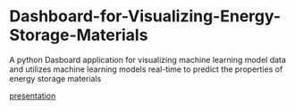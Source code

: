 # Dashboard-for-Visualizing-Energy-Storage-Materials
A python Dasboard application for visualizing machine learning model data and utilizes machine learning models real-time to predict the properties of energy storage materials

[presentation](https://github.com/axis274643/Dashboard-for-Visualizing-Energy-Storage-Materials/files/13796709/symposium.presentation.-.audrey.pdf)
